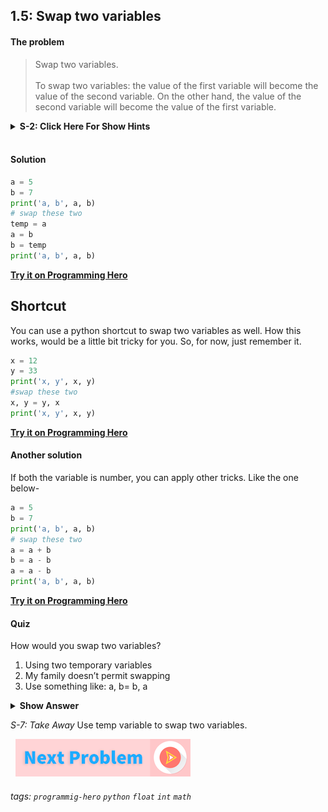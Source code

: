 
## 1.5: Swap two variables

####  The problem
> Swap two variables.<br><br>To swap two variables: the value of the first variable will become the value of the second variable. On the other hand, the value of the second variable will become the value of the first variable. 

<details>
   <summary><b>S-2: Click Here For Show Hints</b></summary>
   <p>To swap two variables, you can use a temp variable.</p>
 </details>
<br>

####   Solution

```python
a = 5
b = 7
print('a, b', a, b)
# swap these two
temp = a
a = b
b = temp
print('a, b', a, b)
```
**[Try it on Programming Hero](https://play.google.com/store/apps/details?id=com.learnprogramming.codecamp)**

##   Shortcut
You can use a python shortcut to swap two variables as well. How this works, would be a little bit tricky for you. So, for now, just remember it.

```python
x = 12
y = 33
print('x, y', x, y)
#swap these two
x, y = y, x
print('x, y', x, y)
```
**[Try it on Programming Hero](https://play.google.com/store/apps/details?id=com.learnprogramming.codecamp)**

####   Another solution
If both the variable is number, you can apply other tricks. Like the one below-

```python
a = 5
b = 7
print('a, b', a, b)
# swap these two
a = a + b
b = a - b
a = a - b
print('a, b', a, b)
```
**[Try it on Programming Hero](https://play.google.com/store/apps/details?id=com.learnprogramming.codecamp)**

####   Quiz
How would you swap two variables?

1. Using two temporary variables
2. My family doesn’t permit swapping
3. Use something like: a, b= b, a

<details>
 <summary><b>Show Answer</b></summary>
   <p>The answer is : 3</p>
 </details>

*S-7: Take Away*
Use temp variable to swap two variables. <br>

&nbsp;
[![Next Page](../assets/next-button.png)](#)
&nbsp;

###### tags: `programmig-hero` `python` `float` `int` `math`



